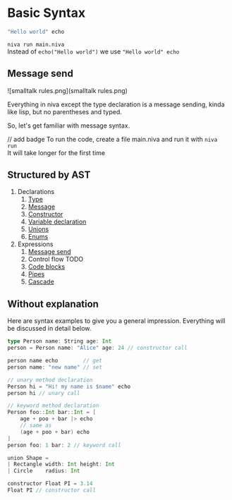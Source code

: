 # Basic Syntax


```Scala
"Hello world" echo
```

`niva run main.niva`  
Instead of `echo("Hello world")` we use `"Hello world" echo`




## Message send 
![smalltalk rules.png](smalltalk rules.png)

Everything in niva except the type declaration is a message sending, kinda like lisp, but no parentheses and typed.

So, let's get familiar with message syntax.



// add badge
To run the code, create a file main.niva and run it with `niva run`  
It will take longer for the first time


## Structured by AST

1) Declarations
   1) [Type](Type-declaration.md) 
   2) [Message](Message-Declaration.md)
   3) [Constructor](Constructors.md)
   4) [Variable declaration](Variables.md)
   5) [Unions](Unions.md)
   6) [Enums](Enum.md)
2) Expressions
   1) [Message send](Message-Send.md)
   2) Control flow TODO
   3) [Code blocks](CodeBlocks.md)
   4) [Pipes](Pipes-and-Cascades.md)
   5) [Cascade](Pipes-and-Cascades.md)



## Without explanation
Here are syntax examples to give you a general impression. Everything will be discussed in detail below.
```Scala
type Person name: String age: Int
person = Person name: "Alice" age: 24 // constructor call

person name echo        // get 
person name: "new name" // set

// unary method declaration
Person hi = "Hi! my name is $name" echo
person hi // unary call

// keyword method declaration
Person foo::Int bar::Int = [
    age + poo + bar |> echo
    // same as
    (age + poo + bar) echo
]
person foo: 1 bar: 2 // keyword call

union Shape =
| Rectangle width: Int height: Int
| Circle    radius: Int

constructor Float PI = 3.14
Float PI // constructor call
```